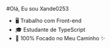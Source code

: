 #Olá, Eu sou Xande0253

- 🖥️ Trabalho com Front-end
- 🎓 Estudante de TypeScript
- 🙏 100% Focado no Meu Caminho ✨
